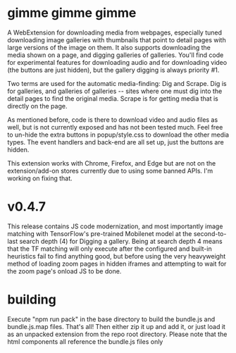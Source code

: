 # gimme gimme gimme
A WebExtension for downloading media from webpages, especially tuned downloading image galleries with thumbnails that point to detail pages with large versions of the image on them. It also supports downloading the media shown on a page, and digging galleries of galleries. You'll find code for experimental features for downloading audio and for downloading video (the buttons are just hidden), but the gallery digging is always priority #1.

Two terms are used for the automatic media-finding: Dig and Scrape. Dig is for galleries, and galleries of galleries -- sites where one must dig into the detail pages to find the original media. Scrape is for getting media that is directly on the page. 

As mentioned before, code is there to download video and audio files as well, but is not currently exposed and has not been tested much. Feel free to un-hide the extra buttons in popup/style.css to download the other media types. The event handlers and back-end are all set up, just the buttons are hidden.

This extension works with Chrome, Firefox, and Edge but are not on the extension/add-on stores currently due to using some banned APIs. I'm working on fixing that.

# v0.4.7
This release contains JS code modernization, and most importantly image matching with TensorFlow's pre-trained Mobilenet model at the second-to-last search depth (4) for Digging a gallery. Being at search depth 4 means that the TF matching will only execute after the configured and built-in heuristics fail to find anything good, but before using the very heavyweight method of loading zoom pages in hidden iframes and attempting to wait for the zoom page's onload JS to be done.

# building
Execute "npm run pack" in the base directory to build the bundle.js and bundle.js.map files. That's all! Then either zip it up and add it, or just load it as an unpacked extension from the repo root directory. Please note that the html components all reference the bundle.js files only
